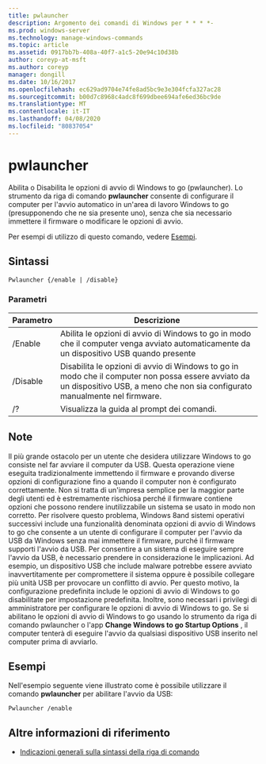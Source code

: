 ```yaml
---
title: pwlauncher
description: Argomento dei comandi di Windows per * * * *-
ms.prod: windows-server
ms.technology: manage-windows-commands
ms.topic: article
ms.assetid: 0917bb7b-408a-40f7-a1c5-20e94c10d38b
author: coreyp-at-msft
ms.author: coreyp
manager: dongill
ms.date: 10/16/2017
ms.openlocfilehash: ec629ad9704e74fe8ad5bc9e3e304fcfa327ac28
ms.sourcegitcommit: b00d7c8968c4adc8f699dbee694afe6ed36bc9de
ms.translationtype: MT
ms.contentlocale: it-IT
ms.lasthandoff: 04/08/2020
ms.locfileid: "80837054"
---
```

# <a name="pwlauncher"></a>pwlauncher



Abilita o Disabilita le opzioni di avvio di Windows to go (pwlauncher). Lo strumento da riga di comando **pwlauncher** consente di configurare il computer per l'avvio automatico in un'area di lavoro Windows to go (presupponendo che ne sia presente uno), senza che sia necessario immettere il firmware o modificare le opzioni di avvio.

Per esempi di utilizzo di questo comando, vedere [Esempi](#BKMK_examples).

## <a name="syntax"></a>Sintassi

```
Pwlauncher {/enable | /disable}
```

### <a name="parameters"></a>Parametri

|Parametro|Descrizione|
|---------|-----------|
|/Enable|Abilita le opzioni di avvio di Windows to go in modo che il computer venga avviato automaticamente da un dispositivo USB quando presente|
|/Disable|Disabilita le opzioni di avvio di Windows to go in modo che il computer non possa essere avviato da un dispositivo USB, a meno che non sia configurato manualmente nel firmware.|
|/?|Visualizza la guida al prompt dei comandi.|

## <a name="remarks"></a>Note

Il più grande ostacolo per un utente che desidera utilizzare Windows to go consiste nel far avviare il computer da USB. Questa operazione viene eseguita tradizionalmente immettendo il firmware e provando diverse opzioni di configurazione fino a quando il computer non è configurato correttamente. Non si tratta di un'impresa semplice per la maggior parte degli utenti ed è estremamente rischiosa perché il firmware contiene opzioni che possono rendere inutilizzabile un sistema se usato in modo non corretto. Per risolvere questo problema, Windows 8and sistemi operativi successivi include una funzionalità denominata opzioni di avvio di Windows to go che consente a un utente di configurare il computer per l'avvio da USB da Windows senza mai immettere il firmware, purché il firmware supporti l'avvio da USB. Per consentire a un sistema di eseguire sempre l'avvio da USB, è necessario prendere in considerazione le implicazioni. Ad esempio, un dispositivo USB che include malware potrebbe essere avviato inavvertitamente per compromettere il sistema oppure è possibile collegare più unità USB per provocare un conflitto di avvio. Per questo motivo, la configurazione predefinita include le opzioni di avvio di Windows to go disabilitate per impostazione predefinita. Inoltre, sono necessari i privilegi di amministratore per configurare le opzioni di avvio di Windows to go. Se si abilitano le opzioni di avvio di Windows to go usando lo strumento da riga di comando pwlauncher o l'app **Change Windows to go Startup Options** , il computer tenterà di eseguire l'avvio da qualsiasi dispositivo USB inserito nel computer prima di avviarlo.

## <a name="examples"></a><a name=BKMK_examples></a>Esempi

Nell'esempio seguente viene illustrato come è possibile utilizzare il comando **pwlauncher** per abilitare l'avvio da USB:
```
Pwlauncher /enable
```

## <a name="additional-references"></a>Altre informazioni di riferimento

- [Indicazioni generali sulla sintassi della riga di comando](command-line-syntax-key.md)